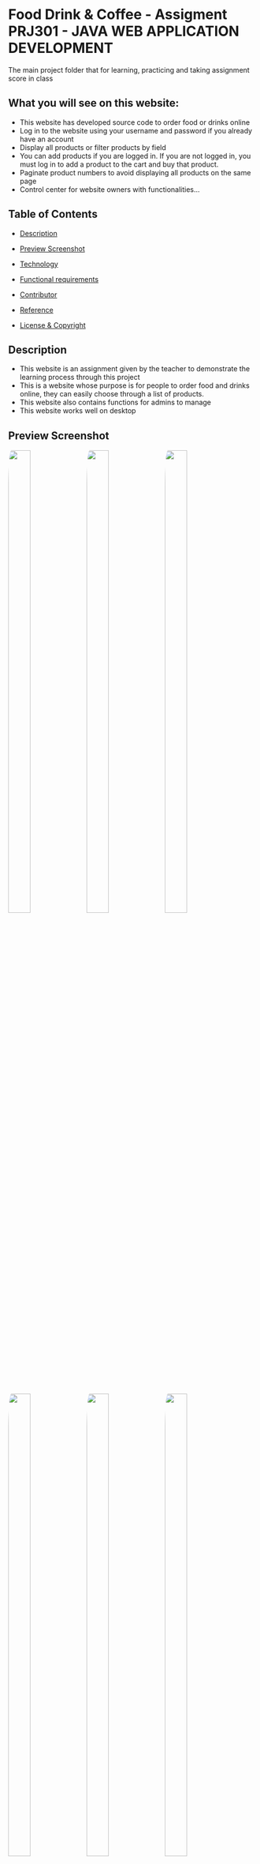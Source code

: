 # Food Drink & Coffee - Assigment PRJ301 - JAVA WEB APPLICATION DEVELOPMENT

The main project folder that for learning, practicing and taking assignment score in class


## What you will see on this website:
* This website has developed source code to order food or drinks online
* Log in to the website using your username and password if you already have an account
* Display all products or filter products by field
* You can add products if you are logged in. If you are not logged in, you must log in to add a product to the cart and buy that product.
* Paginate product numbers to avoid displaying all products on the same page
* Control center for website owners with functionalities...


## Table of Contents

- [Description](#description)

- [Preview Screenshot](#preview-screenshot)

- [Technology](#technology)

- [Functional requirements](#functional-requirements)

- [Contributor](#contributor)

- [Reference](#reference)

- [License & Copyright](#license--copyright)

## Description

- This website is an assignment given by the teacher to demonstrate the learning process through this project
- This is a website whose purpose is for people to order food and drinks online, they can easily choose through a list of products.
- This website also contains functions for admins to manage
- This website works well on desktop

## Preview Screenshot
<img src="web/images/logo&banner/image01.png" style="border-radius:4%" width="30%" height="49%" />&nbsp;
<img src="web/images/logo&banner/image02.png" style="border-radius:4%" width="30%" height="49%" />&nbsp;
<img src="web/images/logo&banner/image03.png" style="border-radius:4%" width="30%" height="49%" />&nbsp;
<img src="web/images/logo&banner/image04.png" style="border-radius:4%" width="30%" height="49%" />&nbsp;
<img src="web/images/logo&banner/image05.png" style="border-radius:4%" width="30%" height="49%" />&nbsp;
<img src="web/images/logo&banner/image06.png" style="border-radius:4%" width="30%" height="49%" />&nbsp;
<img src="web/images/logo&banner/image07.png" style="border-radius:4%" width="30%" height="49%" />&nbsp;
<img src="web/images/logo&banner/image08.png" style="border-radius:4%" width="30%" height="49%" />&nbsp;
<img src="web/images/logo&banner/image09.png" style="border-radius:4%" width="30%" height="49%" />&nbsp;
<img src="web/images/logo&banner/image10.png" style="border-radius:4%" width="30%" height="49%" />&nbsp;

## Technology

**1. Frontend**

- HTML, CSS, JS, Bootstrap
- JSP - JavaServer Pages
- JSTL - JSP Standard Tag Library
- ...

**2. Backend**

- Servlets - a Java programming language class that is used to extend the capabilities of servers that host applications accessed by means of a request-response programming model
- JDBC - Java Database Connectivity - a Java API to connect and execute the query with the database

**3. Database**

- Microsoft SQL Server - a relational model database server produced by Microsoft

**4. Other Technologies**

- Design pattern: MVC2
- Oauth2

**5. Tool**
- Netbeans 17
- Java JDK 17
- Apache Tomcat 10
- Visual Studio Code
- Microsoft SQL Server Management Studio 19

**6.Libraries**

- JSTL
- sqljdbc4
 
## Functional requirements

**1. Guest:**
-  Login by account
-  Register an account
-  Search, view product
-  Add, update, remove cart

**2. User**
-  Search, view product
-  Add, update, remove cart
-  View ratings of perfumes
-  Subscribe received new daily information
-  View blogs
-  Logout
-  Update account information
-  View, manage orders
- Checkout


**4. Admin:**
-  Managing product
-  Managing accounts
-  Managing categories
-  Managing orders
-  Send email
-  Update admin account information
-  Statistic revenue


## Contributors:
Pham Xuan Chinh - HE171177

## Reference

## License & Copyright
&copy; 2024 Pham Xuan Chinh Licensed under the [Apache License 2.0](https://github.com/chinhpxhHE171177/PRJ301/new/master).

> :love_you_gesture: Feel free to use my repository and star it if you find something interesting :love_you_gesture:
